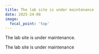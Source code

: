 ```yaml
---
title: The lab site is under maintenance
date: 2025-24-08
image:
  focal_point: 'top'
---
```


The lab site is under maintenance.

<!--more-->

The lab site is under maintenance